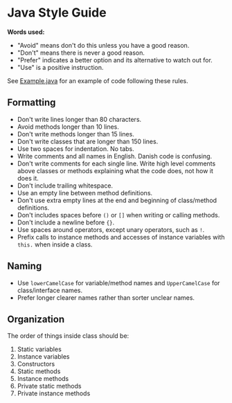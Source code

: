 Java Style Guide
================

**Words used:**

- "Avoid" means don't do this unless you have a good reason.
- "Don't" means there is never a good reason.
- "Prefer" indicates a better option and its alternative to watch out for.
- "Use" is a positive instruction.

See [Example.java](https://github.com/davidpdrsn/Java-Style-Guide/blob/master/Example.java) for an example of code following these rules.

Formatting
----------

- Don't write lines longer than 80 characters.
- Avoid methods longer than 10 lines.
- Don't write methods longer than 15 lines.
- Don't write classes that are longer than 150 lines.
- Use two spaces for indentation. No tabs.
- Write comments and all names in English. Danish code is confusing.
- Don't write comments for each single line. Write high level comments above classes or methods explaining what the code does, not how it does it.
- Don't include trailing whitespace.
- Use an empty line between method definitions.
- Don't use extra empty lines at the end and beginning of class/method definitions.
- Don't includes spaces before `()` or `[]` when writing or calling methods.
- Don't include a newline before `{}`.
- Use spaces around operators, except unary operators, such as `!`.
- Prefix calls to instance methods and accesses of instance variables with `this.` when inside a class.

Naming
------

- Use `lowerCamelCase` for variable/method names and `UpperCamelCase` for class/interface names.
- Prefer longer clearer names rather than sorter unclear names.

Organization
------------

The order of things inside class should be:

1. Static variables
2. Instance variables
3. Constructors
4. Static methods
5. Instance methods
6. Private static methods
7. Private instance methods
